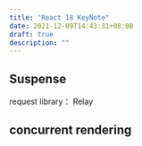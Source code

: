 ```yaml
---
title: "React 18 KeyNote"
date: 2021-12-09T14:43:31+08:00
draft: true
description: ""
---
```


## Suspense

request library： Relay

## concurrent rendering
